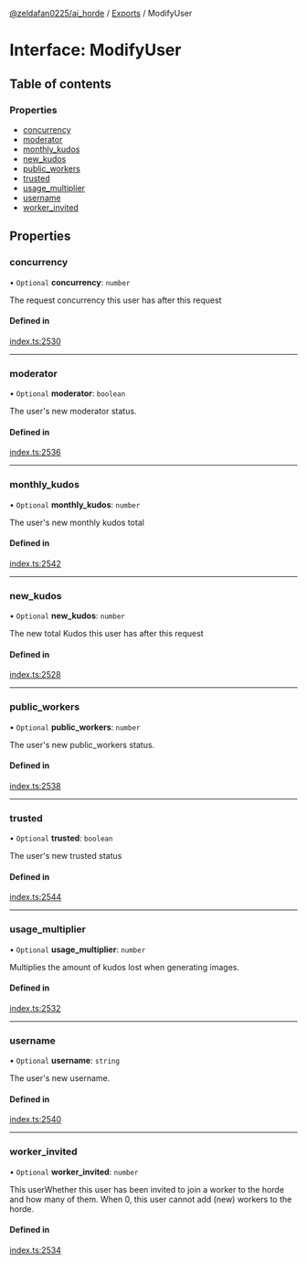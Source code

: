 [@zeldafan0225/ai_horde](../README.md) / [Exports](../modules.md) / ModifyUser

# Interface: ModifyUser

## Table of contents

### Properties

- [concurrency](ModifyUser.md#concurrency)
- [moderator](ModifyUser.md#moderator)
- [monthly\_kudos](ModifyUser.md#monthly_kudos)
- [new\_kudos](ModifyUser.md#new_kudos)
- [public\_workers](ModifyUser.md#public_workers)
- [trusted](ModifyUser.md#trusted)
- [usage\_multiplier](ModifyUser.md#usage_multiplier)
- [username](ModifyUser.md#username)
- [worker\_invited](ModifyUser.md#worker_invited)

## Properties

### concurrency

• `Optional` **concurrency**: `number`

The request concurrency this user has after this request

#### Defined in

[index.ts:2530](https://github.com/ZeldaFan0225/ai_horde/blob/ca96654/index.ts#L2530)

___

### moderator

• `Optional` **moderator**: `boolean`

The user's new moderator status.

#### Defined in

[index.ts:2536](https://github.com/ZeldaFan0225/ai_horde/blob/ca96654/index.ts#L2536)

___

### monthly\_kudos

• `Optional` **monthly\_kudos**: `number`

The user's new monthly kudos total

#### Defined in

[index.ts:2542](https://github.com/ZeldaFan0225/ai_horde/blob/ca96654/index.ts#L2542)

___

### new\_kudos

• `Optional` **new\_kudos**: `number`

The new total Kudos this user has after this request

#### Defined in

[index.ts:2528](https://github.com/ZeldaFan0225/ai_horde/blob/ca96654/index.ts#L2528)

___

### public\_workers

• `Optional` **public\_workers**: `number`

The user's new public_workers status.

#### Defined in

[index.ts:2538](https://github.com/ZeldaFan0225/ai_horde/blob/ca96654/index.ts#L2538)

___

### trusted

• `Optional` **trusted**: `boolean`

The user's new trusted status

#### Defined in

[index.ts:2544](https://github.com/ZeldaFan0225/ai_horde/blob/ca96654/index.ts#L2544)

___

### usage\_multiplier

• `Optional` **usage\_multiplier**: `number`

Multiplies the amount of kudos lost when generating images.

#### Defined in

[index.ts:2532](https://github.com/ZeldaFan0225/ai_horde/blob/ca96654/index.ts#L2532)

___

### username

• `Optional` **username**: `string`

The user's new username.

#### Defined in

[index.ts:2540](https://github.com/ZeldaFan0225/ai_horde/blob/ca96654/index.ts#L2540)

___

### worker\_invited

• `Optional` **worker\_invited**: `number`

This userWhether this user has been invited to join a worker to the horde and how many of them. When 0, this user cannot add (new) workers to the horde.

#### Defined in

[index.ts:2534](https://github.com/ZeldaFan0225/ai_horde/blob/ca96654/index.ts#L2534)
